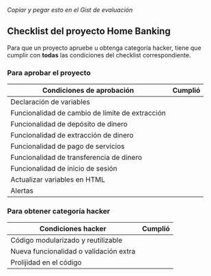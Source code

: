 *Copiar y pegar esto en el Gist de evaluación*

## Checklist del proyecto Home Banking
Para que un proyecto apruebe u obtenga categoría hacker, tiene que cumplir con **todas** las condiciones del checklist correspondiente.

### Para aprobar el proyecto
| Condiciones de aprobación                       | Cumplió |
| ----------------------------------------------- | ------- |
| Declaración de variables                        |         |
| Funcionalidad de cambio de límite de extracción |         |
| Funcionalidad de depósito de dinero             |         |
| Funcionalidad de extracción de dinero           |         |
| Funcionalidad de pago de servicios              |         |
| Funcionalidad de transferencia de dinero        |         |
| Funcionalidad de inicio de sesión               |         |
| Actualizar variables en HTML                    |         |
| Alertas                                         |         |

### Para obtener categoría hacker
| Condiciones hacker                     | Cumplió |
| -------------------------------------- | ------- |
| Código modularizado y reutilizable     |         |
| Nueva funcionalidad o validación extra |         |
| Prolijidad en el código                |         |